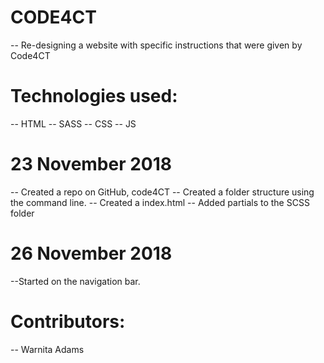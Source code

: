 # CODE4CT
-- Re-designing a website with specific instructions that were given by Code4CT

# Technologies used:
-- HTML
-- SASS
-- CSS
-- JS

# 23 November 2018
-- Created a repo on GitHub, code4CT
-- Created a folder structure using the command line.
-- Created a index.html
-- Added partials to the SCSS folder

# 26 November 2018
--Started on the navigation bar.


# Contributors:
-- Warnita Adams